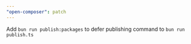 ```yaml
---
"open-composer": patch
---
```


Add `bun run publish:packages` to defer publishing command to `bun run publish.ts`
